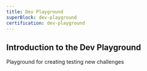 ```yaml
---
title: Dev Playground
superBlock: dev-playground
certification: dev-playground
---
```


## Introduction to the Dev Playground

Playground for creating testing new challenges
